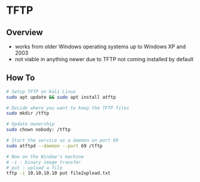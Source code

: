 # TFTP

## Overview

* works from older Windows operating systems up to Windows XP and 2003
* not viable in anything newer due to TFTP not coming installed by default

## How To

```bash
# Setup TFTP on Kali Linux
sudo apt update && sudo apt install atftp

# Decide where you want to keep the TFTP files
sudo mkdir /tftp

# Update ownership
sudo chown nobody: /tftp

# Start the service as a daemon on port 69
sudo atftpd --daemon --port 69 /tftp

# Now on the Window's machine
# -i : binary image transfer
# put : upload a file
tftp -i 10.10.10.10 put file2upload.txt
```
